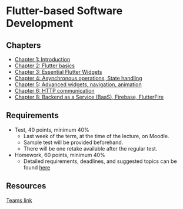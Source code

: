 
# Flutter-based Software Development

## Chapters

- [Chapter 1: Introduction](./material/01.md)
- [Chapter 2: Flutter basics](./material/02.md)
- [Chapter 3: Essential Flutter Widgets](./material/03.md)
- [Chapter 4: Asynchronous operations, State handling](./material/04.md)
- [Chapter 5: Advanced widgets, navigation, animation](./material/05.md)
- [Chapter 6: HTTP communication](./material/06.md)
- [Chapter 8: Backend as a Service (BaaS), Firebase, FlutterFire](./material/08.md)

## Requirements

 - Test, 40 points, minimum 40%
    - Last week of the term, at the time of the lecture, on Moodle.
    - Sample test will be provided beforehand.
    - There will be one retake available after the regular test.
  - Homework, 60 points, minimum 40%
     - Detailed requirements, deadlines, and suggested topics can be found [here](./material/homework.md)

## Resources
[Teams link](https://teams.microsoft.com/l/team/19%3a7d35dc7404c84ca1a1e022b39feac8ac%40thread.tacv2/conversations?groupId=102fff3a-4812-4499-92cb-dc5c3b847c1f&tenantId=6a3548ab-7570-4271-91a8-58da00697029)

